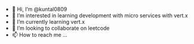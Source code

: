 - 👋 Hi, I’m @kuntal0809
- 👀 I’m interested in learning development with micro services with vert.x
- 🌱 I’m currently learning vert.x
- 💞️ I’m looking to collaborate on leetcode
- 📫 How to reach me ...

<!---
kuntal0809/kuntal0809 is a ✨ special ✨ repository because its `README.md` (this file) appears on your GitHub profile.
You can click the Preview link to take a look at your changes.
--->
